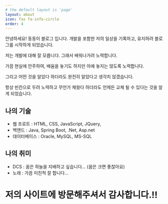 ```yaml
---
# the default layout is 'page'
layout: about
icon: fas fa-info-circle
order: 4
---
```


안녕하세요! 동동이 블로그 입니다. 개발을 포함한 저의 일상을 기록하고, 유지하려 블로그를 시작하게 되었습니다.

저는 개발에 대해 잘 모릅니다. 그래서 배워나가려 노력합니다. 

가끔 현실에 안주하여, 배움을 놓기도 하지만 아예 놓지는 않도록 노력합니다.

그리고 어떤 것을 알았다 하더라도 완전히 알았다고 생각치 않겠습니다.

항상 빈칸으로 두려 노력하고 무언가 채웠다 하더라도 언제든 교체 될 수 있다는 것을 알게 되었습니다.

## 나의 기술
- 웹 프로트 : HTML, CSS, JavaScript, JQuery, 
- 백앤드 : Java, Spring Boot, .Net, Asp.net
- 데이터베이스 : Oracle, MySQL, MS-SQL

## 나의 취미
- DCS : 꿈은 하늘을 지배하고 싶습니다... (꿈은 크면 좋찮아요)
- 노래 : 가끔 미친척 잘 합니다... 

# 저의 사이트에 방문해주셔서 감사합니다.!!

